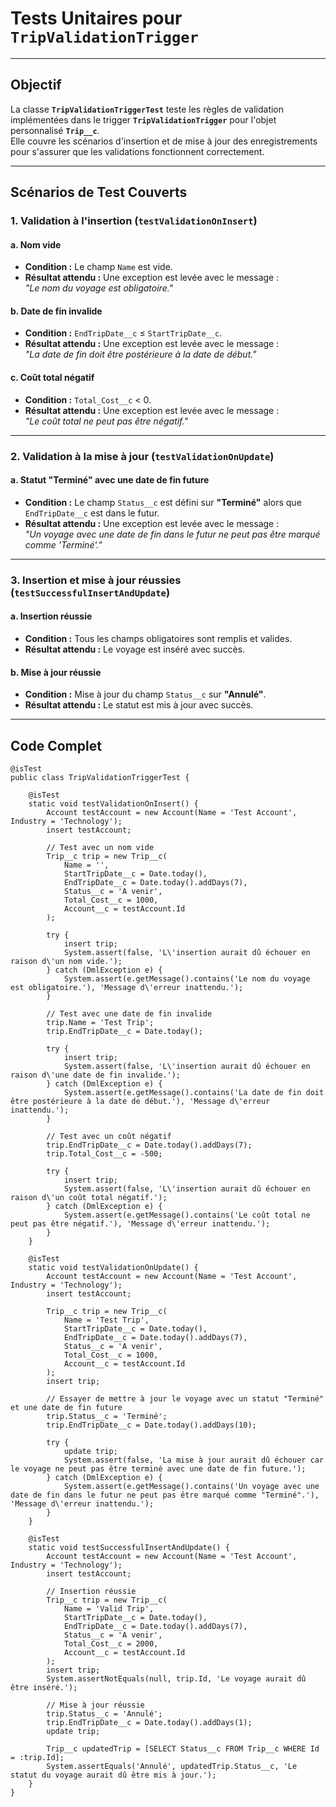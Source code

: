 # Tests Unitaires pour `TripValidationTrigger`

---

## **Objectif**

La classe **`TripValidationTriggerTest`** teste les règles de validation implémentées dans le trigger **`TripValidationTrigger`** pour l'objet personnalisé **`Trip__c`**.  
Elle couvre les scénarios d'insertion et de mise à jour des enregistrements pour s'assurer que les validations fonctionnent correctement.

---

## **Scénarios de Test Couverts**

### **1. Validation à l'insertion (`testValidationOnInsert`)**

#### **a. Nom vide**
- **Condition :** Le champ `Name` est vide.
- **Résultat attendu :** Une exception est levée avec le message :  
  *"Le nom du voyage est obligatoire."*

#### **b. Date de fin invalide**
- **Condition :** `EndTripDate__c` ≤ `StartTripDate__c`.
- **Résultat attendu :** Une exception est levée avec le message :  
  *"La date de fin doit être postérieure à la date de début."*

#### **c. Coût total négatif**
- **Condition :** `Total_Cost__c` < 0.
- **Résultat attendu :** Une exception est levée avec le message :  
  *"Le coût total ne peut pas être négatif."*

---

### **2. Validation à la mise à jour (`testValidationOnUpdate`)**

#### **a. Statut "Terminé" avec une date de fin future**
- **Condition :** Le champ `Status__c` est défini sur **"Terminé"** alors que `EndTripDate__c` est dans le futur.
- **Résultat attendu :** Une exception est levée avec le message :  
  *"Un voyage avec une date de fin dans le futur ne peut pas être marqué comme 'Terminé'."*

---

### **3. Insertion et mise à jour réussies (`testSuccessfulInsertAndUpdate`)**

#### **a. Insertion réussie**
- **Condition :** Tous les champs obligatoires sont remplis et valides.
- **Résultat attendu :** Le voyage est inséré avec succès.

#### **b. Mise à jour réussie**
- **Condition :** Mise à jour du champ `Status__c` sur **"Annulé"**.
- **Résultat attendu :** Le statut est mis à jour avec succès.

---

## **Code Complet**

```apex
@isTest
public class TripValidationTriggerTest {

    @isTest
    static void testValidationOnInsert() {
        Account testAccount = new Account(Name = 'Test Account', Industry = 'Technology');
        insert testAccount;

        // Test avec un nom vide
        Trip__c trip = new Trip__c(
            Name = '',
            StartTripDate__c = Date.today(),
            EndTripDate__c = Date.today().addDays(7),
            Status__c = 'A venir',
            Total_Cost__c = 1000,
            Account__c = testAccount.Id
        );

        try {
            insert trip;
            System.assert(false, 'L\'insertion aurait dû échouer en raison d\'un nom vide.');
        } catch (DmlException e) {
            System.assert(e.getMessage().contains('Le nom du voyage est obligatoire.'), 'Message d\'erreur inattendu.');
        }

        // Test avec une date de fin invalide
        trip.Name = 'Test Trip';
        trip.EndTripDate__c = Date.today();

        try {
            insert trip;
            System.assert(false, 'L\'insertion aurait dû échouer en raison d\'une date de fin invalide.');
        } catch (DmlException e) {
            System.assert(e.getMessage().contains('La date de fin doit être postérieure à la date de début.'), 'Message d\'erreur inattendu.');
        }

        // Test avec un coût négatif
        trip.EndTripDate__c = Date.today().addDays(7);
        trip.Total_Cost__c = -500;

        try {
            insert trip;
            System.assert(false, 'L\'insertion aurait dû échouer en raison d\'un coût total négatif.');
        } catch (DmlException e) {
            System.assert(e.getMessage().contains('Le coût total ne peut pas être négatif.'), 'Message d\'erreur inattendu.');
        }
    }

    @isTest
    static void testValidationOnUpdate() {
        Account testAccount = new Account(Name = 'Test Account', Industry = 'Technology');
        insert testAccount;

        Trip__c trip = new Trip__c(
            Name = 'Test Trip',
            StartTripDate__c = Date.today(),
            EndTripDate__c = Date.today().addDays(7),
            Status__c = 'A venir',
            Total_Cost__c = 1000,
            Account__c = testAccount.Id
        );
        insert trip;

        // Essayer de mettre à jour le voyage avec un statut "Terminé" et une date de fin future
        trip.Status__c = 'Terminé';
        trip.EndTripDate__c = Date.today().addDays(10);

        try {
            update trip;
            System.assert(false, 'La mise à jour aurait dû échouer car le voyage ne peut pas être terminé avec une date de fin future.');
        } catch (DmlException e) {
            System.assert(e.getMessage().contains('Un voyage avec une date de fin dans le futur ne peut pas être marqué comme "Terminé".'), 'Message d\'erreur inattendu.');
        }
    }

    @isTest
    static void testSuccessfulInsertAndUpdate() {
        Account testAccount = new Account(Name = 'Test Account', Industry = 'Technology');
        insert testAccount;

        // Insertion réussie
        Trip__c trip = new Trip__c(
            Name = 'Valid Trip',
            StartTripDate__c = Date.today(),
            EndTripDate__c = Date.today().addDays(7),
            Status__c = 'A venir',
            Total_Cost__c = 2000,
            Account__c = testAccount.Id
        );
        insert trip;
        System.assertNotEquals(null, trip.Id, 'Le voyage aurait dû être inséré.');

        // Mise à jour réussie
        trip.Status__c = 'Annulé';
        trip.EndTripDate__c = Date.today().addDays(1);
        update trip;

        Trip__c updatedTrip = [SELECT Status__c FROM Trip__c WHERE Id = :trip.Id];
        System.assertEquals('Annulé', updatedTrip.Status__c, 'Le statut du voyage aurait dû être mis à jour.');
    }
}
